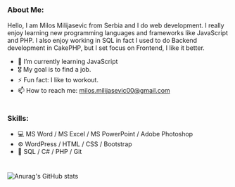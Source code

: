#
### About Me: 
Hello, I am Milos Milijasevic from Serbia and I do web development. I really enjoy learning new programming languages and frameworks like JavaScript and PHP. I also enjoy working in SQL in fact I used to do Backend development in CakePHP, but I set focus on Frontend, I like it better.
- 🌱 I’m currently learning JavaScript 
- 🎖 My goal is to find a job.
- ⚡ Fun fact: I like to workout.
- 📫 How to reach me: milos.milijasevic00@gmail.com
#
### Skills:
- 💻 MS Word / MS Excel / MS PowerPoint / Adobe Photoshop
- ⚙ WordPress / HTML / CSS / Bootstrap
- 🧩 SQL / C# / PHP / Git
#
![Anurag's GitHub stats](https://github-readme-stats.vercel.app/api?username=MilosM00&theme=dark&show_icons=true)
